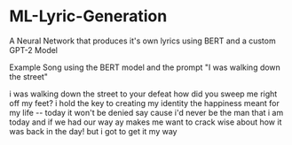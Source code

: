 # ML-Lyric-Generation
 A Neural Network that produces it's own lyrics using BERT and a custom GPT-2 Model

Example Song using the BERT model and the prompt "I was walking down the street"

i was walking down the street
 to your defeat
 how did you sweep me right off my feet?
 i hold the key to creating my identity
 the happiness meant for my life -- today it won't be denied say
 cause i'd never be the man that i am today
 and if we had our way
 ay
 makes me want to crack wise about how it was back in the day!
 but i got to get it my way
